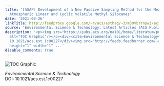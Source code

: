 ```yaml
---
title: '[ASAP] Development of a New Passive Sampling Method for the Measurement of
  Atmospheric Linear and Cyclic Volatile Methyl Siloxanes'
date: '2021-03-26'
linkTitle: http://feedproxy.google.com/~r/acs/esthag/~3/m3OVbrYnpwI/acs.est.1c00227
source: 'Environmental Science & Technology: Latest Articles (ACS Publications)'
description: '<p><img src="https://pubs.acs.org/na101/home/literatum/publisher/achs/journals/content/esthag/0/esthag.ahead-of-print/acs.est.1c00227/20210326/images/medium/es1c00227_0007.gif"
  alt="TOC Graphic"/></p><div><cite>Environmental Science & Technology</cite></div><div>DOI:
  10.1021/acs.est.1c00227</div><img src="http://feeds.feedburner.com/~r/acs/esthag/~4/m3OVbrYnpwI"
  height="1" width="1" ...'
disable_comments: true
---
```

<p><img src="https://pubs.acs.org/na101/home/literatum/publisher/achs/journals/content/esthag/0/esthag.ahead-of-print/acs.est.1c00227/20210326/images/medium/es1c00227_0007.gif" alt="TOC Graphic"/></p><div><cite>Environmental Science & Technology</cite></div><div>DOI: 10.1021/acs.est.1c00227</div><img src="http://feeds.feedburner.com/~r/acs/esthag/~4/m3OVbrYnpwI" height="1" width="1" ...